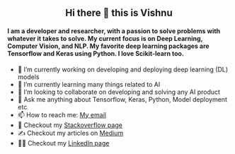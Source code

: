 <div align="center">
  <p>
    
   ## Hi there 👋 this is Vishnu
   
  </p>
</div>

#### I am a developer and researcher, with a passion to solve problems with whatever it takes to solve. My current focus is on Deep Learning, Computer Vision, and NLP. My favorite deep learning packages are Tensorflow and Keras using Python. I love Scikit-learn too.

- 🔭 I’m currently working on developing and deploying deep learning (DL) models
- 🌱 I’m currently learning many things related to AI
- 👯 I’m looking to collaborate on developing and solving any AI product
- 💬 Ask me anything about Tensorflow, Keras, Python, Model deployment etc
- 📫 How to reach me: [My email](jvishnuiitm@gmail.com)
- :clap: Checkout my [Stackoverflow page](https://stackoverflow.com/users/9936228/vishnuvardhan-janapati)
- :writing_hand: Checkout my articles on [Medium](https://jvishnuvardhan.medium.com/)
- :scientist: Checkout my [LinkedIn page](https://www.linkedin.com/in/vishnuvardhanjanapati/)

